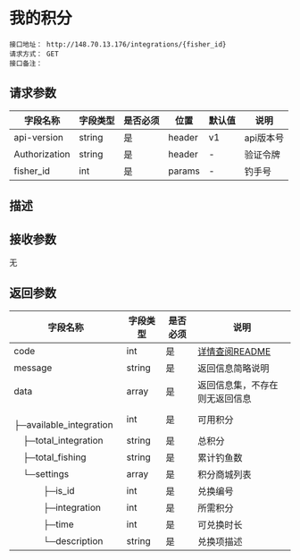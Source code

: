 # 我的积分
```
接口地址： http://148.70.13.176/integrations/{fisher_id}
请求方式： GET
接口备注：
```
## 请求参数

| 字段名称 | 字段类型 | 是否必须 | 位置 | 默认值 | 说明 |
|    -    |    -    |    -    |  -   |   -   |  -   |
| api-version | string | 是 | header | v1 | api版本号 |
| Authorization | string | 是 | header | - | 验证令牌 |
| fisher_id | int | 是 | params | - | 钓手号 |

## 描述

## 接收参数

无

## 返回参数

| 字段名称 | 字段类型 | 是否必须 | 说明 |
|    -    |    -    |    -    |   -   |
| code | int | 是 | [详情查阅README](https://github.com/waitforu/docs/blob/master/README.md#%E9%83%A8%E5%88%86%E8%BF%94%E5%9B%9E%E4%BF%A1%E6%81%AFcode%E8%A1%A8) |
| message | string | 是 | 返回信息简略说明 |
| data | array | 是 | 返回信息集，不存在则无返回信息 |
|　├─available_integration | int | 是 | 可用积分 |
|　├─total_integration | string | 是 | 总积分 |
|　├─total_fishing | string | 是 | 累计钓鱼数 |
|　└─settings | array | 是 | 积分商城列表 |
|　 　　├─is_id | int | 是 | 兑换编号 |
|　 　　├─integration | int | 是 | 所需积分 |
|　 　　├─time | int | 是 | 可兑换时长 |
|　 　　└─description | string | 是 | 兑换项描述 |